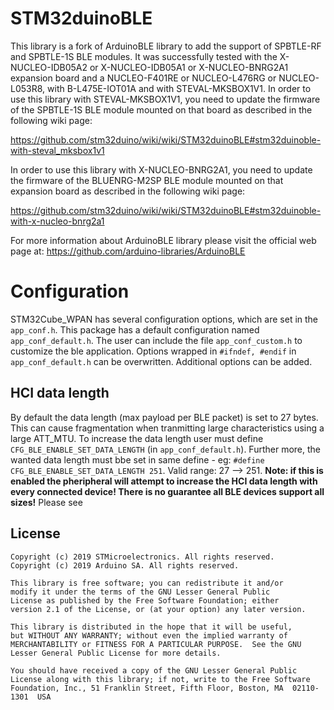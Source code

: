 # STM32duinoBLE

This library is a fork of ArduinoBLE library to add the support of SPBTLE-RF and SPBTLE-1S BLE modules.
It was successfully tested with the X-NUCLEO-IDB05A2 or X-NUCLEO-IDB05A1 or X-NUCLEO-BNRG2A1 expansion board and a NUCLEO-F401RE
or NUCLEO-L476RG or NUCLEO-L053R8, with B-L475E-IOT01A and with STEVAL-MKSBOX1V1.
In order to use this library with STEVAL-MKSBOX1V1, you need to update the firmware of the SPBTLE-1S BLE module
mounted on that board as described in the following wiki page:

https://github.com/stm32duino/wiki/wiki/STM32duinoBLE#stm32duinoble-with-steval_mksbox1v1

In order to use this library with X-NUCLEO-BNRG2A1, you need to update the firmware of the BLUENRG-M2SP BLE module
mounted on that expansion board as described in the following wiki page:

https://github.com/stm32duino/wiki/wiki/STM32duinoBLE#stm32duinoble-with-x-nucleo-bnrg2a1

For more information about ArduinoBLE library please visit the official web page at:
https://github.com/arduino-libraries/ArduinoBLE

# Configuration
STM32Cube_WPAN has several configuration options, which are set in the `app_conf.h`.
This package has a default configuration named `app_conf_default.h`.
The user can include the file `app_conf_custom.h` to customize the ble application. Options wrapped in `#ifndef, #endif` in `app_conf_default.h` can be overwritten. Additional options can be added.

## HCI data length
By default the data length (max payload per BLE packet) is set to 27 bytes. This can cause fragmentation when tranmitting large characteristics using a large ATT_MTU.
To increase the data length user must define `CFG_BLE_ENABLE_SET_DATA_LENGTH` (in `app_conf_default.h`). Further more, the wanted data length must bbe set in same define - eg: `#define CFG_BLE_ENABLE_SET_DATA_LENGTH 251`. Valid range: 27 --> 251.
**Note: if this is enabled the pheripheral will attempt to increase the HCI data length with every connected device! There is no guarantee all BLE devices support all sizes!**
Please see

## License

```
Copyright (c) 2019 STMicroelectronics. All rights reserved.
Copyright (c) 2019 Arduino SA. All rights reserved.

This library is free software; you can redistribute it and/or
modify it under the terms of the GNU Lesser General Public
License as published by the Free Software Foundation; either
version 2.1 of the License, or (at your option) any later version.

This library is distributed in the hope that it will be useful,
but WITHOUT ANY WARRANTY; without even the implied warranty of
MERCHANTABILITY or FITNESS FOR A PARTICULAR PURPOSE.  See the GNU
Lesser General Public License for more details.

You should have received a copy of the GNU Lesser General Public
License along with this library; if not, write to the Free Software
Foundation, Inc., 51 Franklin Street, Fifth Floor, Boston, MA  02110-1301  USA
```
